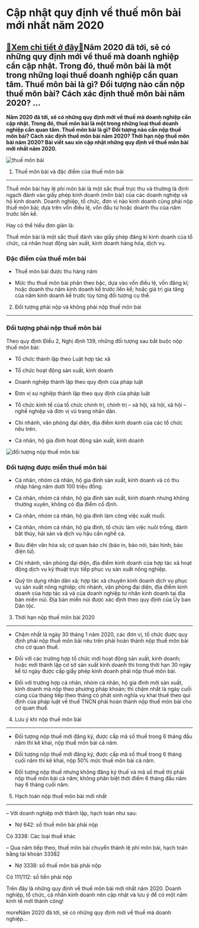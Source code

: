 Cập nhật quy định về thuế môn bài mới nhất năm 2020
===================================================

[:gift:Xem chi tiết ở đây:gift:](https://hddtvn.com/cap-nhat-quy-dinh-ve-thue-mon-bai-moi-nhat-nam-2020/)Năm 2020 đã tới, sẽ có những quy định mới về thuế mà doanh nghiệp cần cập nhật. Trong đó, thuế môn bài là một trong những loại thuế doanh nghiệp cần quan tâm. Thuế môn bài là gì? Đối tượng nào cần nộp thuế môn bài? Cách xác định thuế môn bài năm 2020? …
-------------------------------------------------------------------------------------------------------------------------------------------------------------------------------------------------------------------------------------------------------------

**Năm 2020 đã tới, sẽ có những quy định mới về thuế mà doanh nghiệp cần cập nhật. Trong đó, thuế môn bài là một trong những loại thuế doanh nghiệp cần quan tâm. Thuế môn bài là gì? Đối tượng nào cần nộp thuế môn bài? Cách xác định thuế môn bài năm 2020? Thời hạn nộp thuế môn bài năm 2020? Bài viết sau xin cập nhật những quy định về thuế môn bài mới nhất năm 2020.**


![thuế môn bài](https://hddtvn.com/wp-content/uploads/2021/01/thue-mon-bai-1568278583390273623230.jpg)


1. Thuế môn bài và đặc điểm của thuế môn bài
--------------------------------------------


Thuế môn bài hay lệ phí môn bài là một sắc thuế trực thu và thường là định ngạch đánh vào giấy phép kinh doanh (môn bài) của các doanh nghiệp và hộ kinh doanh. Doanh nghiệp, tổ chức, đơn vị nào kinh doanh cũng phải nộp thuế môn bài; dựa trên vốn điều lệ, vốn đầu tư hoặc doanh thu của năm trước liền kề.


Hay có thể hiểu đơn giản là:


Thuế môn bài là một sắc thuế đánh vào giấy phép đăng kí kinh doanh của tổ chức, cá nhân hoạt động sản xuất, kinh doanh hàng hóa, dịch vụ.


### Đặc điểm của thuế môn bài




* Thuế môn bài được thu hàng năm

* Mức thu thuế môn bài phân theo bậc, dựa vào vốn điều lệ, vốn đăng kí; hoặc doanh thu năm kinh doanh kế trước liền kề; hoặc giá trị gia tăng của năm kinh doanh kế trước tùy từng đối tượng cụ thể.



2. Đối tượng phải nộp và không phải nộp thuế môn bài
----------------------------------------------------


### Đối tượng phải nộp thuế môn bài


Theo quy định Điều 2, Nghị định 139, những đối tượng sau bắt buộc nộp thuế môn bài:




* Tổ chức thành lập theo Luật hợp tác xã

* Tổ chức hoạt động sản xuất, kinh doanh

* Doanh nghiệp thành lập theo quy định của pháp luật

* Đơn vị sự nghiệp thành lập theo quy định của pháp luật

* Tổ chức kinh tế của tổ chức chính trị, chính trị – xã hội, xã hội, xã hội – nghề nghiệp và đơn vị vũ trang nhân dân.

* Chi nhánh, văn phòng đại diện, địa điểm kinh doanh của các tổ chức nêu trên.

* Cá nhân, hộ gia đình hoạt động sản xuất, kinh doanh



![đối tượng nộp thuế môn bài](https://hddtvn.com/wp-content/uploads/2021/01/thue-mon-bai-luat-thien-ma-ha-noi-min.jpg)


### Đối tượng được miễn thuế môn bài




* Cá nhân, nhóm cá nhân, hộ gia đình sản xuất, kinh doanh và có thu nhập hàng năm dưới 100 triệu đồng.

* Cá nhân, nhóm cá nhân, hộ gia đình sản xuất, kinh doanh nhưng không thường xuyên, không có địa điểm cố định.

* Cá nhân, nhóm cá nhân, hộ gia đình làm công việc xuất muối.

* Cá nhân, nhóm cá nhân, hộ gia đình, tổ chức làm việc nuôi trồng, đánh bắt thủy, hải sản và dịch vụ hậu cần nghề cá.

* Bưu điện văn hóa xã; cơ quan báo chí (báo in, báo nói, báo hình, báo điện tử).

* Chi nhánh, văn phòng đại diện, địa điểm kinh doanh của hợp tác xã hoạt động dịch vụ kỹ thuật trực tiếp phục vụ sản xuất nông nghiệp.

* Quỹ tín dụng nhân dân xã; hợp tác xã chuyên kinh doanh dịch vụ phục vụ sản xuất nông nghiệp; chi nhánh, văn phòng đại diện, địa điểm kinh doanh của hợp tác xã và của doanh nghiệp tư nhân kinh doanh tại địa bàn miền núi. Địa bàn miền núi được xác định theo quy định của Ủy ban Dân tộc.



3. Thời hạn nộp thuế môn bài 2020
---------------------------------




* Chậm nhất là ngày 30 tháng 1 năm 2020, các đơn vị, tổ chức được quy định phải nộp thuế môn bài nêu trên phải hoàn thành nộp thuế môn bài cho cơ quan thuế.

* Đối với các trường hợp tổ chức mới hoạt động sản xuất, kinh doanh; hoặc mới thành lập cơ sở sản xuất kinh doanh thì trong thời hạn 30 ngày kể từ ngày được cấp giấy phép kinh doanh phải nộp thuế môn bài.

* Đối với trường hợp cá nhân, nhóm cá nhân, hộ gia đình mới sản xuất, kinh doanh mà nộp theo phương pháp khoán; thì chậm nhất là ngày cuối cùng của tháng tiếp theo tháng có phát sinh nghĩa vụ khai thuế theo qui định của pháp luật về thuế TNCN phải hoàn thành nộp thuế môn bài cho cơ quan thuế.



4. Lưu ý khi nộp thuế môn bài
-----------------------------




* Đối tượng nộp thuế mới đăng ký, được cấp mã số thuế trong 6 tháng đầu năm thì kê khai, nộp thuế môn bài cả năm.

* Đối tượng nộp thuế mới đăng ký, được cấp mã số thuế trong 6 tháng cuối năm thì kê khai, nộp 50% mức thuế môn bài cả năm.

* Đối tượng nộp thuế nhưng không đăng ký thuế và mã số thuế thì phải nộp thuế môn bài cả năm; không phân biệt thời điểm 6 tháng đầu năm hay 6 tháng cuối năm.



5. Hạch toán nộp thuế môn bài mới nhất
--------------------------------------


– Với doanh nghiệp mới thành lập, hạch toán như sau:




* Nợ 642: số thuế môn bài phải nộp



Có 3338: Các loại thuế khác


– Qua năm tiếp theo, thuế môn bài chuyển thành lệ phí môn bài, hạch toán bằng tài khoản 33382




* Nợ 3338: số thuế môn bài phải nộp



Có 111/112: số tiền phải nộp


Trên đây là những quy định về thuế môn bài mới nhất năm 2020. Doanh nghiệp, tổ chức, cá nhân kinh doanh nên cập nhật và lưu ý để có một năm kinh tế mới thành công!



moreNăm 2020 đã tới, sẽ có những quy định mới về thuế mà doanh nghiệp…


